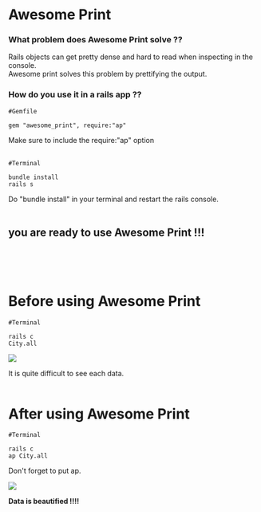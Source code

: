 # Awesome Print

### **What problem does Awesome Print solve ??**

Rails objects can get pretty dense and hard to read when inspecting in the console. <br> 
Awesome print solves this problem by prettifying the output.
<br>

### **How do you use it in a rails app ??**
```
#Gemfile

gem "awesome_print", require:"ap"
```
   Make sure to include the require:"ap" option
 <br>
 <br>

```
#Terminal

bundle install
rails s
```
Do "bundle install" in your terminal and restart the rails console.
<br>
<br>

## you are ready to use Awesome Print !!!

<br>
<br>
<br>

# Before using Awesome Print

```
#Terminal

rails c
City.all
```

![](http://postfiles13.naver.net/MjAxNzAxMzFfMTk1/MDAxNDg1ODE1NDQ4NjE2.naI4nbsOSTvb8CRtfNGoEc80nynAAu7NDNWd0fhnEfgg.3F6Oh2khX7MV1PPTYdmSMieDWheiPIoUkrQnK4XpZLMg.PNG.nosugars/before.png?type=w3)

It is quite difficult to see each data.
<br>
<br>

# After using Awesome Print

```
#Terminal

rails c
ap City.all
```
Don't forget to put ap.

![](http://postfiles16.naver.net/MjAxNzAxMzFfNTcg/MDAxNDg1ODE1NDQ5NDA2.NiD0Ix-MWSEeHrm8ixJnrK8pWSGDkQI_GBSEt1SlNAwg.AsWwBUT1ddNg5DlV856DUK4nrM2nBrAn9GIVJxnYePcg.PNG.nosugars/after.png?type=w3)

**Data is beautified !!!!**

